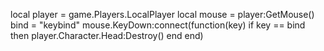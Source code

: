 local player = game.Players.LocalPlayer local mouse = player:GetMouse() bind = "keybind" mouse.KeyDown:connect(function(key) if key == bind then player.Character.Head:Destroy() end end)
